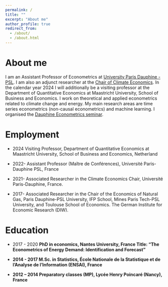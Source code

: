 ```yaml
---
permalink: /
title: ""
excerpt: "About me"
author_profile: true
redirect_from: 
  - /about/
  - /about.html
---
```


About me
======

 I am an Assistant Professor of Econometrics at [University Paris Dauphine - PSL](https://leda.dauphine.fr). I am also an adjunct researcher at the [Chair of Climate Economics](https://www.chaireeconomieduclimat.org). In the calendar year 2024 I will additionally be a visiting professor at the Department of Quantitative Economics at Maastricht University, School of Business and Economics. I work on theoretical and applied econometrics related to climate change and energy. My main research areas are time series econometrics (non-causal econometrics) and machine learning. I organised the [Dauphine Econometrics seminar](https://leda.dauphine.fr/fr/seminaire-externe/seminaires-thematiques.html).


Employment
======

- 2024 Visiting Professor, Department of Quantitative Economics at Maastricht University, School of Business and Economics, Netherland

- 2022- Assistant Professor (Maître de Conférences), Université Paris-Dauphine PSL, France

- 2021- Associated Researcher in the Climate Economics Chair, Université Paris-Dauphine, France.

- 2017- Associated Researcher in the Chair of the Economics of Natural Gas, Paris Dauphine-PSL University, IFP School, Mines Paris Tech-PSL University, and Toulouse School of Economics. The German Institute for Economic Research (DIW).


Education
======

- 2017 - 2020 <b>PhD in economics<b>, Nantes University, France 
Title: “The Econometrics of Energy Demand: Identification and Forecast”

- 2014 - 2017 <b>M.Sc. in Statistics<b>, École Nationale de la Statistique et de l’Analyse de l’Information (ENSAI), France

- 2012 – 2014 Preparatory classes (MP), Lycée Henry Poincaré (Nancy), France




